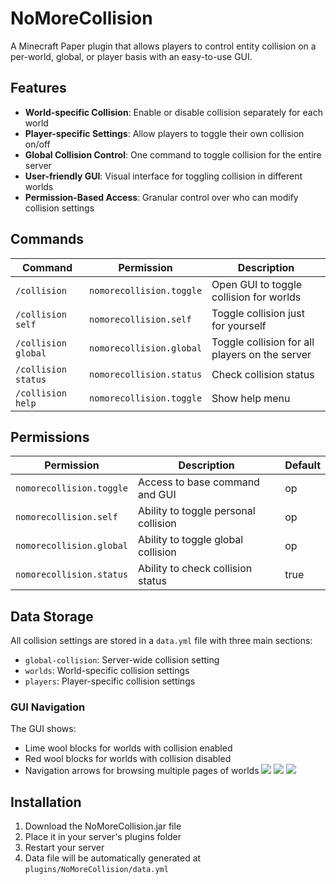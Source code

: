 # NoMoreCollision

A Minecraft Paper plugin that allows players to control entity collision on a per-world, global, or player basis with an easy-to-use GUI.

## Features

- **World-specific Collision**: Enable or disable collision separately for each world
- **Player-specific Settings**: Allow players to toggle their own collision on/off
- **Global Collision Control**: One command to toggle collision for the entire server
- **User-friendly GUI**: Visual interface for toggling collision in different worlds
- **Permission-Based Access**: Granular control over who can modify collision settings

## Commands

| Command | Permission | Description |
|---------|------------|-------------|
| `/collision` | `nomorecollision.toggle` | Open GUI to toggle collision for worlds |
| `/collision self` | `nomorecollision.self` | Toggle collision just for yourself |
| `/collision global` | `nomorecollision.global` | Toggle collision for all players on the server |
| `/collision status` | `nomorecollision.status` | Check collision status |
| `/collision help` | `nomorecollision.toggle` | Show help menu |

## Permissions

| Permission | Description | Default |
|------------|-------------|---------|
| `nomorecollision.toggle` | Access to base command and GUI | op |
| `nomorecollision.self` | Ability to toggle personal collision | op |
| `nomorecollision.global` | Ability to toggle global collision | op |
| `nomorecollision.status` | Ability to check collision status | true |

## Data Storage

All collision settings are stored in a `data.yml` file with three main sections:
- `global-collision`: Server-wide collision setting
- `worlds`: World-specific collision settings
- `players`: Player-specific collision settings

### GUI Navigation

The GUI shows:
- Lime wool blocks for worlds with collision enabled
- Red wool blocks for worlds with collision disabled
- Navigation arrows for browsing multiple pages of worlds
![](https://files.catbox.moe/8e978b.png) 
![](https://files.catbox.moe/iuct66.png)
![](https://files.catbox.moe/2x55f5.png)
## Installation

1. Download the NoMoreCollision.jar file
2. Place it in your server's plugins folder
3. Restart your server
4. Data file will be automatically generated at `plugins/NoMoreCollision/data.yml`
